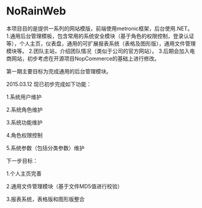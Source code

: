 # NoRainWeb
 本项目目的是提供一系列的网站模版，前端使用metronic框架，后台使用.NET。
 1.通用后台管理模板，包含常用的系统安全模块（基于角色的权限控制，登录认证等），个人主页，仪表盘，通用的可扩展报表系统（表格及图形版），通用文件管理模块等。
 2.团队主站，介绍团队情况（类似于公司的官方网站）。
 3.后期会加入电商网站，初步考虑在开源项目NopCommerce的基础上进行修改。
 
 第一期主要目标为完成通用的后台管理模块。
 
 2015.03.12 
 现已初步完成如下功能：
 
 1.系统用户维护
 
 2.系统角色维护
 
 3.系统功能维护
 
 4.角色权限控制
 
 5.系统参数（包括分类参数）维护
 
 
 下一步目标：
 
 1.个人主页完善
 
 2.通用文件管理模块（基于文件MD5值进行校验）
 
 3.报表系统，表格版和图形版整合
 

